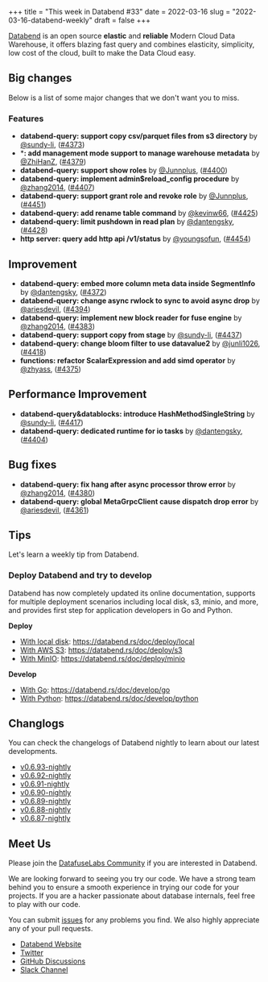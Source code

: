 +++
title = "This week in Databend #33"
date = 2022-03-16
slug = "2022-03-16-databend-weekly"
draft = false
+++

[Databend](https://github.com/datafuselabs/databend) is an open source **elastic** and **reliable** Modern Cloud Data Warehouse, it offers blazing fast query and combines elasticity, simplicity, low cost of the cloud, built to make the Data Cloud easy.

## Big changes

Below is a list of some major changes that we don't want you to miss.

### Features

- **databend-query: support copy csv/parquet files from s3 directory** by [@sundy-li](https://github.com/sundy-li), ([#4373](https://github.com/datafuselabs/databend/pull/4373))
- ***: add management mode support to manage warehouse metadata** by [@ZhiHanZ](https://github.com/ZhiHanZ), ([#4379](https://github.com/datafuselabs/databend/pull/4379))
- **databend-query: support show roles** by [@Junnplus](https://github.com/Junnplus), ([#4400](https://github.com/datafuselabs/databend/pull/4400))
- **databend-query: implement admin$reload_config procedure** by [@zhang2014](https://github.com/zhang2014), ([#4407](https://github.com/datafuselabs/databend/pull/4407))
- **databend-query: support grant role and revoke role** by [@Junnplus](https://github.com/Junnplus), ([#4451](https://github.com/datafuselabs/databend/pull/4451))
- **databend-query: add rename table command** by [@kevinw66](https://github.com/kevinw66), ([#4425](https://github.com/datafuselabs/databend/pull/4425))
- **databend-query: limit pushdown in read plan** by [@dantengsky](https://github.com/dantengsky), ([#4428](https://github.com/datafuselabs/databend/pull/4428))
- **http server: query add http api /v1/status** by [@youngsofun](https://github.com/youngsofun), ([#4454](https://github.com/datafuselabs/databend/pull/4454))

## Improvement

- **databend-query: embed more column meta data inside SegmentInfo** by [@dantengsky](https://github.com/dantengsky), ([#4372](https://github.com/datafuselabs/databend/pull/4372))
- **databend-query: change async rwlock to sync to avoid async drop** by [@ariesdevil](https://github.com/ariesdevil), ([#4394](https://github.com/datafuselabs/databend/pull/4394))
- **databend-query: implement new block reader for fuse engine** by [@zhang2014](https://github.com/zhang2014), ([#4383](https://github.com/datafuselabs/databend/pull/4383))
- **databend-query: support copy from stage** by [@sundy-li](https://github.com/sundy-li), ([#4437](https://github.com/datafuselabs/databend/pull/4437))
- **databend-query: change bloom filter to use datavalue2** by [@junli1026](https://github.com/junli1026), ([#4418](https://github.com/datafuselabs/databend/pull/4418))
- **functions: refactor ScalarExpression and add simd operator** by [@zhyass](https://github.com/zhyass), ([#4375](https://github.com/datafuselabs/databend/pull/4375))

## Performance Improvement

- **databend-query&datablocks: introduce HashMethodSingleString** by [@sundy-li](https://github.com/sundy-li), ([#4417](https://github.com/datafuselabs/databend/pull/4417))
- **databend-query: dedicated runtime for io tasks** by [@dantengsky](https://github.com/dantengsky), ([#4404](https://github.com/datafuselabs/databend/pull/4404))

## Bug fixes

- **databend-query: fix hang after async processor throw error** by [@zhang2014](https://github.com/zhang2014), ([#4380](https://github.com/datafuselabs/databend/pull/4380))
- **databend-query: global MetaGrpcClient cause dispatch drop error** by [@ariesdevil](https://github.com/ariesdevil), ([#4361](https://github.com/datafuselabs/databend/pull/4361))

## Tips

Let's learn a weekly tip from Databend.

### Deploy Databend and try to develop

Databend has now completely updated its online documentation, supports for multiple deployment scenarios including local disk, s3, minio, and more, and provides first step for application developers in Go and Python.

**Deploy**

- [With local disk](https://databend.rs/doc/deploy/local): https://databend.rs/doc/deploy/local
- [With AWS S3](https://databend.rs/doc/deploy/s3): https://databend.rs/doc/deploy/s3
- [With MinIO](https://databend.rs/doc/deploy/minio): https://databend.rs/doc/deploy/minio

**Develop**

- [With Go](https://databend.rs/doc/develop/go): https://databend.rs/doc/develop/go
- [With Python](https://databend.rs/doc/develop/python): https://databend.rs/doc/develop/python

## Changlogs

You can check the changelogs of Databend nightly to learn about our latest developments.

- [v0.6.93-nightly](https://github.com/datafuselabs/databend/releases/tag/v0.6.93-nightly)
- [v0.6.92-nightly](https://github.com/datafuselabs/databend/releases/tag/v0.6.92-nightly)
- [v0.6.91-nightly](https://github.com/datafuselabs/databend/releases/tag/v0.6.91-nightly)
- [v0.6.90-nightly](https://github.com/datafuselabs/databend/releases/tag/v0.6.90-nightly)
- [v0.6.89-nightly](https://github.com/datafuselabs/databend/releases/tag/v0.6.89-nightly)
- [v0.6.88-nightly](https://github.com/datafuselabs/databend/releases/tag/v0.6.88-nightly)
- [v0.6.87-nightly](https://github.com/datafuselabs/databend/releases/tag/v0.6.87-nightly)

## Meet Us

Please join the [DatafuseLabs Community](https://github.com/datafuselabs/) if you are interested in Databend.

We are looking forward to seeing you try our code. We have a strong team behind you to ensure a smooth experience in trying our code for your projects.
If you are a hacker passionate about database internals, feel free to play with our code.

You can submit [issues](https://github.com/datafuselabs/databend/issues) for any problems you find. We also highly appreciate any of your pull requests.

- [Databend Website](https://databend.rs)
- [Twitter](https://twitter.com/Datafuse_Labs)
- [GitHub Discussions](https://github.com/datafuselabs/databend/discussions)
- [Slack Channel](https://link.databend.rs/join-slack)
